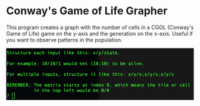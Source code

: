 # Conway's Game of Life Grapher

This program creates a graph with the number of cells in a CGOL (Conway's Game of Life) game on the y-axis and the generation on the x-axis. Useful if you want to observe patterns in the population.

![Instructions](https://github.com/PepperLola/cgol-grapher/blob/master/images/instructions.png?raw=true "Instructions")